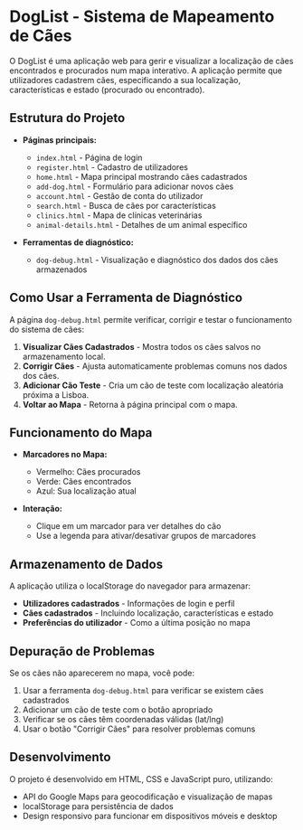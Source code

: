 # DogList - Sistema de Mapeamento de Cães

O DogList é uma aplicação web para gerir e visualizar a localização de cães encontrados e procurados num mapa interativo. A aplicação permite que utilizadores cadastrem cães, especificando a sua localização, características e estado (procurado ou encontrado).

## Estrutura do Projeto

- **Páginas principais:**
  - `index.html` - Página de login
  - `register.html` - Cadastro de utilizadores
  - `home.html` - Mapa principal mostrando cães cadastrados
  - `add-dog.html` - Formulário para adicionar novos cães
  - `account.html` - Gestão de conta do utilizador
  - `search.html` - Busca de cães por características
  - `clinics.html` - Mapa de clínicas veterinárias
  - `animal-details.html` - Detalhes de um animal específico

- **Ferramentas de diagnóstico:**
  - `dog-debug.html` - Visualização e diagnóstico dos dados dos cães armazenados

## Como Usar a Ferramenta de Diagnóstico

A página `dog-debug.html` permite verificar, corrigir e testar o funcionamento do sistema de cães:

1. **Visualizar Cães Cadastrados** - Mostra todos os cães salvos no armazenamento local.
2. **Corrigir Cães** - Ajusta automaticamente problemas comuns nos dados dos cães.
3. **Adicionar Cão Teste** - Cria um cão de teste com localização aleatória próxima a Lisboa.
4. **Voltar ao Mapa** - Retorna à página principal com o mapa.

## Funcionamento do Mapa

- **Marcadores no Mapa:**
  - Vermelho: Cães procurados
  - Verde: Cães encontrados 
  - Azul: Sua localização atual

- **Interação:**
  - Clique em um marcador para ver detalhes do cão
  - Use a legenda para ativar/desativar grupos de marcadores

## Armazenamento de Dados

A aplicação utiliza o localStorage do navegador para armazenar:

- **Utilizadores cadastrados** - Informações de login e perfil
- **Cães cadastrados** - Incluindo localização, características e estado
- **Preferências do utilizador** - Como a última posição no mapa

## Depuração de Problemas

Se os cães não aparecerem no mapa, você pode:

1. Usar a ferramenta `dog-debug.html` para verificar se existem cães cadastrados
2. Adicionar um cão de teste com o botão apropriado
3. Verificar se os cães têm coordenadas válidas (lat/lng)
4. Usar o botão "Corrigir Cães" para resolver problemas comuns

## Desenvolvimento

O projeto é desenvolvido em HTML, CSS e JavaScript puro, utilizando:

- API do Google Maps para geocodificação e visualização de mapas
- localStorage para persistência de dados
- Design responsivo para funcionar em dispositivos móveis e desktop 
